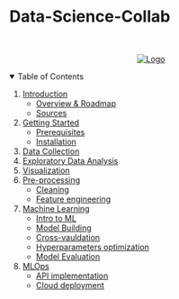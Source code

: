 # Data-Science-Collab
<!-- PROJECT LOGO -->
<br />
<p align="center">
  <a href="">
    <img src="Assets/Collab1.png" alt="Logo">
  </a>
</p>



<!-- TABLE OF CONTENTS -->
<details open="open">
  <summary>Table of Contents</summary>
  <ol>
    <li>
      <a href="https://github.com/KOBeerose/Data-Science-Cell-Training/tree/main/Introduction">Introduction</a>
      <ul>
        <li><a href="https://github.com/KOBeerose/Data-Science-Cell-Training/blob/main/Introduction/Data%20Cell%20-%20Overview%20.pdf">Overview & Roadmap</a></li>
      </ul>
      <ul>
        <li><a href="#sources">Sources</a></li>
      </ul>
    </li>
    <li>
      <a href="#getting-started">Getting Started</a>
      <ul>
        <li><a href="#prerequisites">Prerequisites</a></li>
        <li><a href="#installation">Installation</a></li>
      </ul>
    </li>
    <li><a href="https://github.com/KOBeerose/Data-Science-Cell-Training/tree/main/Data%20Collection">Data Collection</a></li>
    <li><a href="https://github.com/KOBeerose/Data-Science-Cell-Training/tree/main/Exploratory%20Data%20Analysis">Exploratory Data Analysis</a></li>
    <li><a href="#visualization">Visualization</a></li>
    <li><a href="#pre-processing">Pre-processing</a>
            <ul>
        <li><a href="#cleaning">Cleaning</a></li>
      </ul>
        <ul>
        <li><a href="#feature-engineering">Feature engineering</a></li>
      </ul>
    </li>
    <li><a href="#ml">Machine Learning</a>
    <ul>
    <li><a href="#intro-ml">Intro to ML</a></li>
    </ul>
    <ul>
    <li><a href="#model-building">Model Building</a></li>
    </ul>
    <ul>
    <li><a href="#Cross-vauldation">Cross-vauldation</a></li>
    </ul>
    <ul>
    <li><a href="#Hyperparameters">Hyperparameters optimization</a></li>
    </ul>
    <ul>
    <li><a href="#evaluation">Model Evaluation</a></li>
    </ul>
    </li>
    <li><a href="#mlops">MLOps</a>
    <ul>
    <li><a href="#api">API implementation</a></li>
    </ul>
    <ul>
    <li><a href="#cloud">Cloud deployment</a></li>
    </ul>
    </li>

  </ol>
</details>




